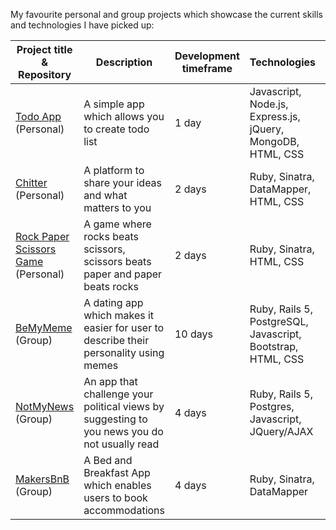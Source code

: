 My favourite personal and group projects which showcase the current skills and technologies I have picked up:

Project title & Repository | Description  									| Development timeframe | Technologies | Testing|Live URL
-------------- | -----------------------------------------------| ----------------------|------------- |--------|--------
[Todo App](https://github.com/BasileKoko/Node.js/tree/master/to-do-app) (Personal) | A simple app which allows you to create todo list | 1 day | Javascript, Node.js, Express.js, jQuery, MongoDB, HTML, CSS | Mocha(Chai), Zombie | N/A
[Chitter](https://github.com/BasileKoko/chitter-challenge) (Personal)  | A platform to share your ideas and what matters to you | 2 days | Ruby, Sinatra, DataMapper, HTML, CSS | Rspec, Capybara | [Chitter](https://chitter2017.herokuapp.com/)
[Rock Paper Scissors Game](https://github.com/BasileKoko/rps-challenge) (Personal)| A game where rocks beats scissors, scissors beats paper and paper beats rocks | 2 days | Ruby, Sinatra, HTML, CSS | Rspec, Capybara | [Rock Paper Scissors](https://rockpaperscissorgame.herokuapp.com/)
[BeMyMeme](https://github.com/Justinio14/BeMyMeme) (Group) | A dating app which makes it easier for user to describe their personality using memes | 10 days | Ruby, Rails 5, PostgreSQL, Javascript, Bootstrap, HTML, CSS | Rspec, Capybara | [BeMyMeme](https://bemymeme.herokuapp.com/)
[NotMyNews](https://github.com/J-Marriott/NotMyNews) (Group) | An app that challenge your political views by suggesting to you news you do not usually read | 4 days | Ruby, Rails 5, Postgres, Javascript, JQuery/AJAX | Rspec, Capybara | [NotMyNews](https://notmynews2.herokuapp.com/)  
[MakersBnB](https://github.com/samjones1001/makersbnb) (Group)| A Bed and Breakfast App which enables users to book accommodations | 4 days | Ruby, Sinatra, DataMapper | Rspec, Capybara | [MakersBnB](https://makersbestbnb.herokuapp.com/)
